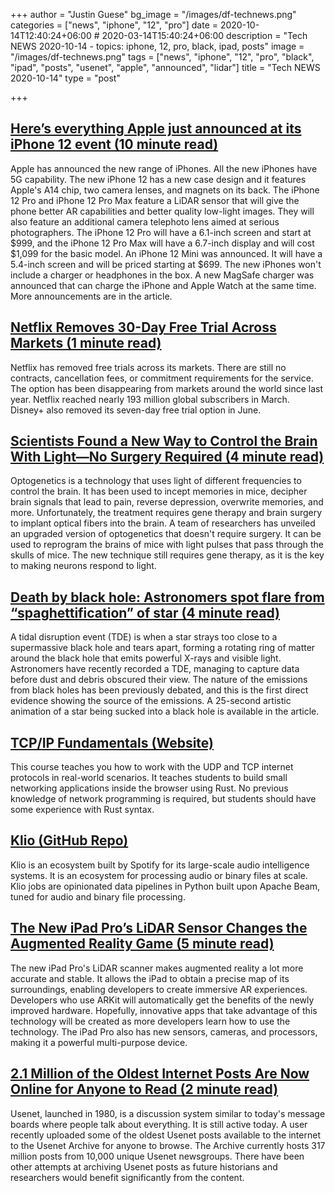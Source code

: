 +++
author = "Justin Guese"
bg_image = "/images/df-technews.png"
categories = ["news", "iphone", "12", "pro"]
date = 2020-10-14T12:40:24+06:00 # 2020-03-14T15:40:24+06:00
description = "Tech NEWS 2020-10-14 - topics: iphone, 12, pro, black, ipad, posts"
image = "/images/df-technews.png"
tags = ["news", "iphone", "12", "pro", "black", "ipad", "posts", "usenet", "apple", "announced", "lidar"]
title = "Tech NEWS 2020-10-14"
type = "post"

+++

## [Here’s everything Apple just announced at its iPhone 12 event (10 minute read)](https://www.cnbc.com/2020/10/13/apple-iphone-event-live-updates.html/1/01000175269554a4-ecf6da1f-1594-40b7-a26b-56ae7ec3d845-000000/TEdmVjdwj_Mq3f-ack1STIeKVCa5-IMvmpMyl3P8tLQ=162)

Apple has announced the new range of iPhones. All the new iPhones have 5G capability. The new iPhone 12 has a new case design and it features Apple's A14 chip, two camera lenses, and magnets on its back. The iPhone 12 Pro and iPhone 12 Pro Max feature a LiDAR sensor that will give the phone better AR capabilities and better quality low-light images. They will also feature an additional camera telephoto lens aimed at serious photographers. The iPhone 12 Pro will have a 6.1-inch screen and start at $999, and the iPhone 12 Pro Max will have a 6.7-inch display and will cost $1,099 for the basic model. An iPhone 12 Mini was announced. It will have a 5.4-inch screen and will be priced starting at $699. The new iPhones won't include a charger or headphones in the box. A new MagSafe charger was announced that can charge the iPhone and Apple Watch at the same time. More announcements are in the article.

## [Netflix Removes 30-Day Free Trial Across Markets (1 minute read)](https://thestreamable.com/news/netflix-removes-30-day-free-trial-across-markets/1/01000175269554a4-ecf6da1f-1594-40b7-a26b-56ae7ec3d845-000000/EINHqafovKpsod_09sbwWnHCgGSzHe6K0GuOOxZ6E7Q=162)

Netflix has removed free trials across its markets. There are still no contracts, cancellation fees, or commitment requirements for the service. The option has been disappearing from markets around the world since last year. Netflix reached nearly 193 million global subscribers in March. Disney+ also removed its seven-day free trial option in June.

## [Scientists Found a New Way to Control the Brain With Light—No Surgery Required (4 minute read)](https://singularityhub.com/2020/10/13/scientists-found-a-new-way-to-control-the-brain-with-light-no-surgery-required//1/01000175269554a4-ecf6da1f-1594-40b7-a26b-56ae7ec3d845-000000/ofKFB0ESqA-jWo2A1hHzRHcq8bE_KnORO_lIWxCuT64=162)

Optogenetics is a technology that uses light of different frequencies to control the brain. It has been used to incept memories in mice, decipher brain signals that lead to pain, reverse depression, overwrite memories, and more. Unfortunately, the treatment requires gene therapy and brain surgery to implant optical fibers into the brain. A team of researchers has unveiled an upgraded version of optogenetics that doesn't require surgery. It can be used to reprogram the brains of mice with light pulses that pass through the skulls of mice. The new technique still requires gene therapy, as it is the key to making neurons respond to light.

## [Death by black hole: Astronomers spot flare from “spaghettification” of star (4 minute read)](https://arstechnica.com/science/2020/10/death-by-black-hole-astronomers-spot-flare-from-spaghettification-of-star//1/01000175269554a4-ecf6da1f-1594-40b7-a26b-56ae7ec3d845-000000/BlhFdgVlQpDb18vWnfdzFUXLiJDfr_2C-bPoDwQx1XY=162)

A tidal disruption event (TDE) is when a star strays too close to a supermassive black hole and tears apart, forming a rotating ring of matter around the black hole that emits powerful X-rays and visible light. Astronomers have recently recorded a TDE, managing to capture data before dust and debris obscured their view. The nature of the emissions from black holes has been previously debated, and this is the first direct evidence showing the source of the emissions. A 25-second artistic animation of a star being sucked into a black hole is available in the article.

## [TCP/IP Fundamentals (Website)](https://lowlvl.org//1/01000175269554a4-ecf6da1f-1594-40b7-a26b-56ae7ec3d845-000000/E1yLC3ugp64FO4VxVgRHZ5HUR13ygB2TIsbgRE_tjbs=162)

This course teaches you how to work with the UDP and TCP internet protocols in real-world scenarios. It teaches students to build small networking applications inside the browser using Rust. No previous knowledge of network programming is required, but students should have some experience with Rust syntax.

## [Klio (GitHub Repo)](https://github.com/spotify/klio/1/01000175269554a4-ecf6da1f-1594-40b7-a26b-56ae7ec3d845-000000/PCazdSoxY1UJmXzimpGJK-E8l2kBzh1jQQxbY0AIdmE=162)

Klio is an ecosystem built by Spotify for its large-scale audio intelligence systems. It is an ecosystem for processing audio or binary files at scale. Klio jobs are opinionated data pipelines in Python built upon Apache Beam, tuned for audio and binary file processing.

## [The New iPad Pro’s LiDAR Sensor Changes the Augmented Reality Game (5 minute read)](https://heartbeat.fritz.ai/the-new-ipad-pros-lidar-sensor-changes-the-augmented-reality-game-5ee067058a7a/1/01000175269554a4-ecf6da1f-1594-40b7-a26b-56ae7ec3d845-000000/_tessgdKfzDibfmBsK965TRu71OO-3nVj2TyJIvQmjs=162)

The new iPad Pro's LiDAR scanner makes augmented reality a lot more accurate and stable. It allows the iPad to obtain a precise map of its surroundings, enabling developers to create immersive AR experiences. Developers who use ARKit will automatically get the benefits of the newly improved hardware. Hopefully, innovative apps that take advantage of this technology will be created as more developers learn how to use the technology. The iPad Pro also has new sensors, cameras, and processors, making it a powerful multi-purpose device.

## [2.1 Million of the Oldest Internet Posts Are Now Online for Anyone to Read (2 minute read)](https://www.vice.com/en/article/pky7km/usenet-archive-utzoo-online/1/01000175269554a4-ecf6da1f-1594-40b7-a26b-56ae7ec3d845-000000/IgbbNXaeR-r-2L6h8tnGaJkcG_8dD37rQU78PeXnTRQ=162)

Usenet, launched in 1980, is a discussion system similar to today's message boards where people talk about everything. It is still active today. A user recently uploaded some of the oldest Usenet posts available to the internet to the Usenet Archive for anyone to browse. The Archive currently hosts 317 million posts from 10,000 unique Usenet newsgroups. There have been other attempts at archiving Usenet posts as future historians and researchers would benefit significantly from the content.

